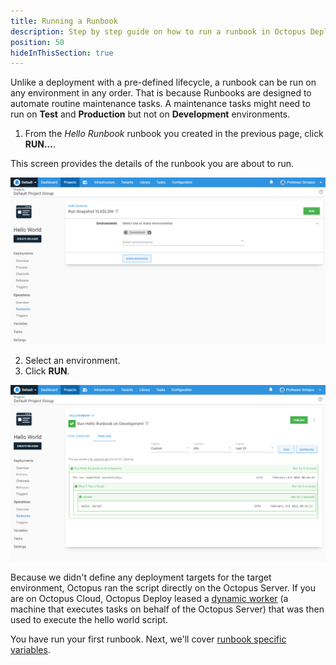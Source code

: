 ```yaml
---
title: Running a Runbook
description: Step by step guide on how to run a runbook in Octopus Deploy.
position: 50
hideInThisSection: true
---
```


Unlike a deployment with a pre-defined lifecycle, a runbook can be run on any environment in any order.  That is because Runbooks are designed to automate routine maintenance tasks.  A maintenance tasks might need to run on **Test** and **Production** but not on **Development** environments.

1. From the *Hello Runbook* runbook you created in the previous page, click **RUN...**.

This screen provides the details of the runbook you are about to run.

![run runbook basic options](images/run-runbook-basic-options.png)

2. Select an environment.
3. Click **RUN**.

![run runbook results](images/run-hello-runbook-results.png)

Because we didn't define any deployment targets for the target environment, Octopus ran the script directly on the Octopus Server.  If you are on Octopus Cloud, Octopus Deploy leased a [dynamic worker](/docs/infrastructure/workers/dynamic-worker-pools.md#on-demand) (a machine that executes tasks on behalf of the Octopus Server) that was then used to execute the hello world script.

You have run your first runbook. Next, we'll cover [runbook specific variables](/docs/getting-started/first-deployment/runbook-specific-variables.md).